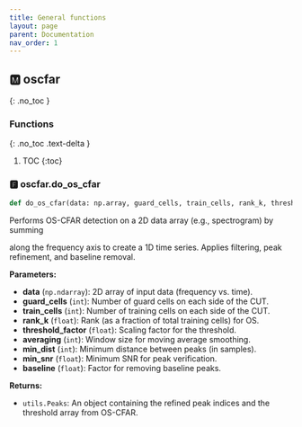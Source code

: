 ```yaml
---
title: General functions
layout: page
parent: Documentation
nav_order: 1
---
```


<a name="oscfar"></a>

## 🅼 oscfar
{: .no_toc }

### Functions
{: .no_toc .text-delta }

1. TOC
{:toc}


<a name="oscfar-do_os_cfar"></a>
### 🅵 oscfar\.do_os_cfar

```python
def do_os_cfar(data: np.array, guard_cells, train_cells, rank_k, threshold_factor, averaging, min_dist, min_snr, baseline):
```

Performs OS-CFAR detection on a 2D data array \(e\.g\., spectrogram\) by summing

along the frequency axis to create a 1D time series\. Applies filtering,
peak refinement, and baseline removal\.

**Parameters:**

-   **data** (`np.ndarray`): 2D array of input data \(frequency vs\. time\)\.
-   **guard_cells** (`int`): Number of guard cells on each side of the CUT\.
-   **train_cells** (`int`): Number of training cells on each side of the CUT\.
-   **rank_k** (`float`): Rank \(as a fraction of total training cells\) for OS\.
-   **threshold_factor** (`float`): Scaling factor for the threshold\.
-   **averaging** (`int`): Window size for moving average smoothing\.
-   **min_dist** (`int`): Minimum distance between peaks \(in samples\)\.
-   **min_snr** (`float`): Minimum SNR for peak verification\.
-   **baseline** (`float`): Factor for removing baseline peaks\.

**Returns:**

-   `utils.Peaks`: An object containing the refined peak indices and the
    threshold array from OS-CFAR\.
